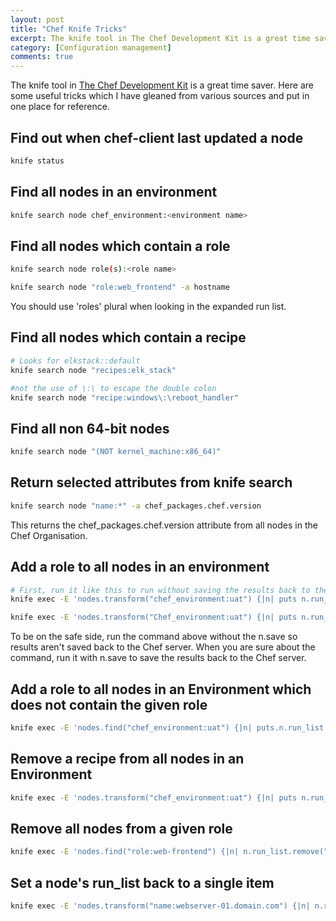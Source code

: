 ```yaml
---
layout: post
title: "Chef Knife Tricks"
excerpt: The knife tool in The Chef Development Kit is a great time saver. Here are some useful tricks which I have gleaned from various sources.
category: [Configuration management]
comments: true
---
```



The knife tool in [The Chef Development Kit](https://downloads.chef.io/chefdk "Chef Development Kit Download") is a great time saver. Here are some useful tricks which I have gleaned from various sources and put in one place for reference.

## Find out when chef-client last updated a node
```bash
knife status
```

## Find all nodes in an environment
```bash
knife search node chef_environment:<environment name>
```

## Find all nodes which contain a role
```bash
knife search node role(s):<role name>

knife search node "role:web_frontend" -a hostname
```

You should use 'roles' plural when looking in the expanded run list.

## Find all nodes which contain a recipe
```bash
# Looks for elkstack::default
knife search node "recipes:elk_stack"

#not the use of \:\ to escape the double colon
knife search node "recipe:windows\:\reboot_handler"
```

## Find all non 64-bit nodes
```bash
knife search node "(NOT kernel_machine:x86_64)"
```

## Return selected attributes from knife search
```bash
knife search node "name:*" -a chef_packages.chef.version
```
This returns the chef_packages.chef.version attribute from all nodes in the Chef Organisation.

## Add a role to all nodes in an environment
```bash
# First, run it like this to run without saving the results back to the Chef server.
knife exec -E 'nodes.transform("chef_environment:uat") {|n| puts n.run_list << "role[hosts_file]" }'

knife exec -E 'nodes.transform("Chef_environment:uat") {|n| puts n.run_list << "role[hosts_file]"; n.save}'
```

To be on the safe side, run the command above without the n.save so results aren't saved back to the Chef server. When you are sure
about the command, run it with n.save to save the results back to the Chef server.

## Add a role to all nodes in an Environment which does not contain the given role
```bash
knife exec -E 'nodes.find("chef_environment:uat") {|n| puts.n.run_list << "role[base]" unless n.run_list.include?("role[base]"); n.save }'
```
## Remove a recipe from all nodes in an Environment
```bash
knife exec -E 'nodes.transform("chef_environment:uat") {|n| puts n.run_list.remove("recipe[chef-client::upgrade]""); n.save }'
```

## Remove all nodes from a given role
```bash
knife exec -E 'nodes.find("role:web-frontend") {|n| n.run_list.remove("role(web-frontend)"); n.save }'
```

## Set a node's run_list back to a single item
```bash
knife exec -E 'nodes.transform("name:webserver-01.domain.com") {|n| n.run_list(["role[base]"])}'
```
